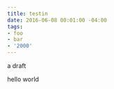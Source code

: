 ```yaml
---
title: testin
date: 2016-06-08 00:01:00 -04:00
tags:
- foo
- bar
- '2000'
---
```


a draft

hello world